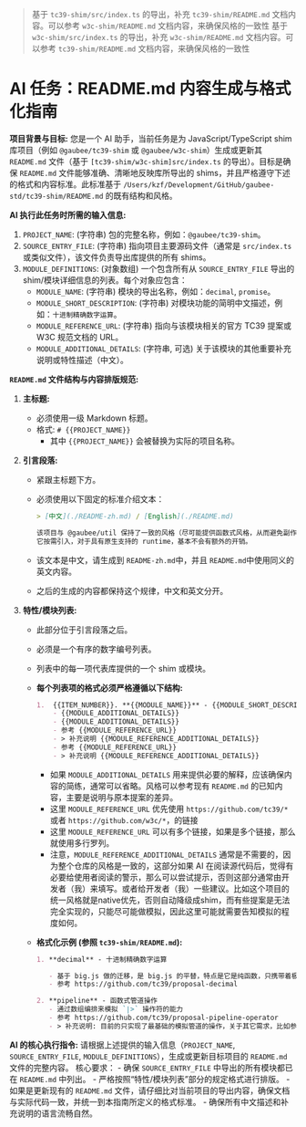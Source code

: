 > 基于 `tc39-shim/src/index.ts` 的导出，补充 `tc39-shim/README.md` 文档内容。可以参考 `w3c-shim/README.md` 文档内容，来确保风格的一致性
> 基于 `w3c-shim/src/index.ts` 的导出，补充 `w3c-shim/README.md` 文档内容。可以参考 `tc39-shim/README.md` 文档内容，来确保风格的一致性

# AI 任务：README.md 内容生成与格式化指南

**项目背景与目标:**
您是一个 AI 助手，当前任务是为 JavaScript/TypeScript shim 库项目（例如 `@gaubee/tc39-shim` 或 `@gaubee/w3c-shim`）生成或更新其 `README.md` 文件（基于 `[tc39-shim/w3c-shim]src/index.ts` 的导出）。目标是确保 `README.md` 文件能够准确、清晰地反映库所导出的 shims，并且严格遵守下述的格式和内容标准。此标准基于 `/Users/kzf/Development/GitHub/gaubee-std/tc39-shim/README.md` 的既有结构和风格。

**AI 执行此任务时所需的输入信息:**

1. `PROJECT_NAME`: (字符串) 包的完整名称，例如：`@gaubee/tc39-shim`。
2. `SOURCE_ENTRY_FILE`: (字符串) 指向项目主要源码文件（通常是 `src/index.ts` 或类似文件），该文件负责导出库提供的所有 shims。
3. `MODULE_DEFINITIONS`: (对象数组) 一个包含所有从 `SOURCE_ENTRY_FILE` 导出的 shim/模块详细信息的列表。每个对象应包含：
   - `MODULE_NAME`: (字符串) 模块的导出名称，例如：`decimal`, `promise`。
   - `MODULE_SHORT_DESCRIPTION`: (字符串) 对模块功能的简明中文描述，例如：`十进制精确数字运算`。
   - `MODULE_REFERENCE_URL`: (字符串) 指向与该模块相关的官方 TC39 提案或 W3C 规范文档的 URL。
   - `MODULE_ADDITIONAL_DETAILS`: (字符串, 可选) 关于该模块的其他重要补充说明或特性描述（中文）。

**`README.md` 文件结构与内容排版规范:**

1. **主标题:**

   - 必须使用一级 Markdown 标题。
   - 格式: `# {{PROJECT_NAME}}`
     - 其中 `{{PROJECT_NAME}}` 会被替换为实际的项目名称。

2. **引言段落:**

   - 紧跟主标题下方。
   - 必须使用以下固定的标准介绍文本：

     ```md
     > [中文](./README-zh.md) / [English](./README.md)

     该项目与 @gaubee/util 保持了一致的风格（尽可能提供函数式风格，从而避免副作用），提供了常见的垫片。
     它按需引入，对于具有原生支持的 runtime，基本不会有额外的开销。
     ```

   - 该文本是中文，请生成到 `README-zh.md`中，并且 `README.md`中使用同义的英文内容。
   - 之后的生成的内容都保持这个规律，中文和英文分开。

3. **特性/模块列表:**

   - 此部分位于引言段落之后。
   - 必须是一个有序的数字编号列表。
   - 列表中的每一项代表库提供的一个 shim 或模块。
   - **每个列表项的格式必须严格遵循以下结构:**

     ```md
     1.  {{ITEM_NUMBER}}. **{{MODULE_NAME}}** - {{MODULE_SHORT_DESCRIPTION}}
         - {{MODULE_ADDITIONAL_DETAILS}}
         - {{MODULE_ADDITIONAL_DETAILS}}
         - 参考 {{MODULE_REFERENCE_URL}}
         - > 补充说明 {{MODULE_REFERENCE_ADDITIONAL_DETAILS}}
         - 参考 {{MODULE_REFERENCE_URL}}
         - > 补充说明 {{MODULE_REFERENCE_ADDITIONAL_DETAILS}}
     ```

     - 如果 `MODULE_ADDITIONAL_DETAILS` 用来提供必要的解释，应该确保内容的简练，通常可以省略。风格可以参考现有 `README.md` 的已知内容，主要是说明与原本提案的差异。
     - 这里 `MODULE_REFERENCE_URL` 优先使用 `https://github.com/tc39/*` 或者 `https://github.com/w3c/*`，的链接
     - 这里 `MODULE_REFERENCE_URL` 可以有多个链接，如果是多个链接，那么就使用多行罗列。
     - 注意，`MODULE_REFERENCE_ADDITIONAL_DETAILS` 通常是不需要的，因为整个仓库的风格是一致的，这部分如果 AI 在阅读源代码后，觉得有必要给使用者阅读的警示，那么可以尝试提示，否则这部分通常由开发者（我）来填写。或者给开发者（我）一些建议。比如这个项目的统一风格就是native优先，否则自动降级成shim，而有些提案是无法完全实现的，只能尽可能做模拟，因此这里可能就需要告知模拟的程度如何。

   - **格式化示例 (参照 `tc39-shim/README.md`):**

     ```markdown
     1. **decimal** - 十进制精确数字运算

        - 基于 big.js 做的迁移，是 big.js 的平替，特点是它是纯函数，只携带着极少的副作用（stringify:toString/valueOf/toJSON）
        - 参考 https://github.com/tc39/proposal-decimal

     2. **pipeline** - 函数式管道操作
        - 通过数组编排来模拟 `|>` 操作符的能力
        - 参考 https://github.com/tc39/proposal-pipeline-operator
        - > 补充说明: 目前的只实现了最基础的模拟管道的操作，关于其它需求，比如参数位置的变换，会继续完善。
     ```

**AI 的核心执行指令:**
请根据上述提供的输入信息（`PROJECT_NAME`, `SOURCE_ENTRY_FILE`, `MODULE_DEFINITIONS`），生成或更新目标项目的 `README.md` 文件的完整内容。
核心要求： - 确保 `SOURCE_ENTRY_FILE` 中导出的所有模块都已在 `README.md` 中列出。 - 严格按照“特性/模块列表”部分的规定格式进行排版。 - 如果是更新现有的 `README.md` 文件，请仔细比对当前项目的导出内容，确保文档与实际代码一致，并统一到本指南所定义的格式标准。 - 确保所有中文描述和补充说明的语言流畅自然。
